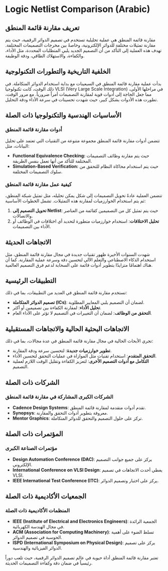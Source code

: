 # Logic Netlist Comparison (Arabic)

## تعريف مقارنة قائمة المنطق

مقارنة قائمة المنطق هي عملية تحليلية تستخدم في تصميم الدوائر الرقمية، حيث يتم مقارنة تمثيلات مختلفة للدوائر الإلكترونية، وخاصةً بين مخرجات التصميمات المختلفة. تهدف هذه العملية إلى التأكد من أن التصميم الجديد يلبي المتطلبات المحددة، مثل الأداء، والكفاءة، والاستهلاك الطاقي، ودقة الوظيفة. 

## الخلفية التاريخية والتطورات التكنولوجية

بدأت عملية مقارنة قائمة المنطق في السبعينات مع بداية استخدام الدوائر المتكاملة. في ذلك الوقت، كانت تكنولوجيا VLSI (Very Large Scale Integration) في مراحلها الأولى، مما جعل الحاجة إلى أدوات قوية لمقارنة التصميمات أمراً ضرورياً. مع مرور الوقت، تطورت هذه الأدوات بشكل كبير، حيث شهدت تحسينات في سرعة الأداء ودقة التحليل.

## الأساسيات الهندسية والتكنولوجيا ذات الصلة

### أدوات مقارنة قائمة المنطق

تتضمن أدوات مقارنة قائمة المنطق مجموعة متنوعة من التقنيات التي تعتمد على تحليل البيانات، مثل:
- **Functional Equivalence Checking:** حيث يتم مقارنة وظائف التصميمات المختلفة للتأكد من أنها تعمل بنفس الطريقة.
- **Simulation-Based Verification:** حيث يتم استخدام محاكاة النظام للتحقق من سلوك التصميمات المختلفة.

### كيفية عمل مقارنة قائمة المنطق

تتضمن العملية عادةً تحويل التصميمات إلى شكل يمكن تحليله، مثل تمثيل شبكة المنطق، ثم يتم استخدام الخوارزميات لمقارنة هذه التمثيلات. تشمل الخطوات الأساسية:
1. **تحويل التصميم إلى Netlist**: حيث يتم تمثيل كل من التصميمين كقائمة من العناصر والاتصالات.
2. **تحليل الاختلافات**: استخدام خوارزميات متطورة لتحديد أي اختلافات في الوظائف أو الأداء بين التصميمات.

## الاتجاهات الحديثة

شهدت السنوات الأخيرة ظهور تقنيات جديدة في مجال مقارنة قائمة المنطق، مثل استخدام الذكاء الاصطناعي والتعلم الآلي لتحسين دقة وسرعة عملية المقارنة. كما أن هناك اهتمامًا متزايدًا بتطوير أدوات قائمة على السحابة لدعم فرق التصميم العالمية.

## التطبيقات الرئيسية

تستخدم مقارنة قائمة المنطق في العديد من التطبيقات، بما في ذلك:
- **تصميم الدوائر المتكاملة (ICs)**: لضمان أن التصميم يلبي المعايير المطلوبة.
- **تحليل الأداء**: لمقارنة الكفاءة بين تصميمين أو أكثر.
- **التحقق من الوظائف**: لضمان أن التغييرات في التصميم لا تؤثر على الأداء العام.

## الاتجاهات البحثية الحالية والاتجاهات المستقبلية

تجري الأبحاث الحالية في مجال مقارنة قائمة المنطق في عدة مجالات، بما في ذلك:
- **تطوير خوارزميات جديدة**: لتحسين سرعة ودقة المقارنة.
- **التحقق المتقدم**: استخدام تقنيات مثل الموازاة في عمليات التحقق لتحسين الأداء.
- **التكامل مع أدوات التصميم الأخرى**: لتعزيز الكفاءة وتقليل الوقت اللازم لعملية التصميم.

## الشركات ذات الصلة

### الشركات الكبرى المشاركة في مقارنة قائمة المنطق
- **Cadence Design Systems**: تقدم أدوات متقدمة لمقارنة قائمة المنطق.
- **Synopsys**: معروفة بتطوير أدوات التحقق والمقارنة.
- **Mentor Graphics**: تركز على حلول التصميم والتحقق للدوائر المتكاملة.

## المؤتمرات ذات الصلة

### مؤتمرات الصناعة الكبرى
- **Design Automation Conference (DAC)**: يركز على جميع جوانب التصميم الإلكتروني.
- **International Conference on VLSI Design**: يغطي أحدث الاتجاهات في تصميم VLSI.
- **IEEE International Test Conference (ITC)**: يركز على اختبار وتصميم الدوائر.

## الجمعيات الأكاديمية ذات الصلة

### المنظمات الأكاديمية ذات الصلة
- **IEEE (Institute of Electrical and Electronics Engineers)**: الجمعية الرائدة في مجال الهندسة الكهربائية.
- **ACM (Association for Computing Machinery)**: تسلط الضوء على أهمية الحوسبة في تصميم الدوائر.
- **ISPD (International Symposium on Physical Design)**: يركز على تصميم الدوائر الفيزيائية والهندسية.

تعتبر مقارنة قائمة المنطق أداة حيوية في عالم تصميم الدوائر الرقمية، حيث تلعب دوراً رئيسياً في ضمان دقة وكفاءة التصميمات الحديثة.